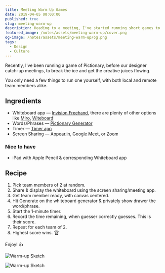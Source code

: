 ```yaml
---
title: Meeting Warm Up Games
date: 2019-04-05 00:00:00
published: true
slug: meeting-warm-up
description: Heading to a meeting, I've started running short games to help break the ice and get the creative juices flowing.
featured_image: /notes/assets/meeting-warm-up/cover.png
og-image: /notes/assets/meeting-warm-up/og.png
tags:
  - Design
  - Culture
---
```


Recently, I've been running a game of Pictionary, before our designer catch-up meetings, to break the ice and get the creative juices flowing.

You only need a few things to run one yourself, with both local and remote team members alike.

## Ingredients

- Whiteboard app — [Invision Freehand](https://www.invisionapp.com/feature/freehand), there are plenty of other options like [Miro](https://realtimeboard.com/), [Witeboard](https://witeboard.com)
- Words/Phrases — [Pictionary Generator](https://peachytools.com/pictionary-generator)
- Timer — [Timer app](https://github.com/michaelvillar/timer-app)
- Screen Sharing — [Appear.in](https://appear.in/), [Google Meet](https://meet.google.com/), or [Zoom](https://zoom.us/)

### Nice to have

- iPad with Apple Pencil & corresponding Whiteboard app

## Recipe

1. Pick team members of 2 at random.
2. Share & display the whiteboard using the screen sharing/meeting app.
3. Get team member ready, with canvas centered.
4. Hit Generate on the whiteboard generator & privately show drawer the word/phrase.
5. Start the 1-minute timer.
6. Record the time remaining, when guesser correctly guesses. This is their score.
7. Repeat for each team of 2.
8. Highest score wins. 🏆

Enjoy! 👍

![Warm-up Sketch](/notes/assets/meeting-warm-up/sketches.png)

![Warm-up Sketch](/notes/assets/meeting-warm-up/sketches2.png)
